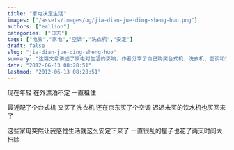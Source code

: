 ```yaml
---
title: "家电决定生活"
images: ["/assets/images/og/jia-dian-jue-ding-sheng-huo.png"]
authors: ["eallion"]
categories: ["日志"]
tags: ["电脑","家电","空调","洗衣机","安定"]
draft: false
slug: "jia-dian-jue-ding-sheng-huo"
summary: "这篇文章讲述了家电对生活的影响，作者分享了自己购买台式机、洗衣机、空调和饮水机后感受到的生活安定。他还提到花时间打扫屋子，以及数字花园项目。"
date: "2012-06-13 08:28:51"
lastmod: "2012-06-13 08:28:51"
---
```


现在年轻
在外漂泊不定
一直租住

最近配了个台式机
又买了洗衣机
还在京东买了个空调
迟迟未买的饮水机也买回来了

这些家电突然让我感觉生活就这么安定下来了
一直很乱的屋子也花了两天时间大扫除
